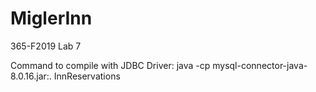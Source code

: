 # MiglerInn
365-F2019 Lab 7


Command to compile with JDBC Driver:
java -cp mysql-connector-java-8.0.16.jar:. InnReservations
